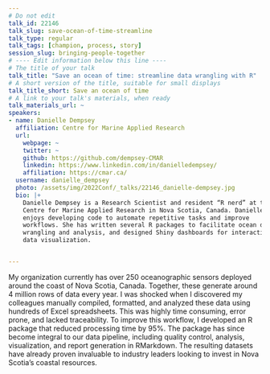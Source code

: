 ```yaml
---
# Do not edit
talk_id: 22146
talk_slug: save-ocean-of-time-streamline
talk_type: regular
talk_tags: [champion, process, story]
session_slug: bringing-people-together
# ---- Edit information below this line ----
# The title of your talk
talk_title: "Save an ocean of time: streamline data wrangling with R"
# A short version of the title, suitable for small displays
talk_title_short: Save an ocean of time
# A link to your talk's materials, when ready
talk_materials_url: ~
speakers:
- name: Danielle Dempsey
  affiliation: Centre for Marine Applied Research
  url:
    webpage: ~
    twitter: ~
    github: https://github.com/dempsey-CMAR
    linkedin: https://www.linkedin.com/in/danielledempsey/
    affiliation: https://cmar.ca/
  username: danielle_dempsey
  photo: /assets/img/2022Conf/_talks/22146_danielle-dempsey.jpg
  bio: |+
    Danielle Dempsey is a Research Scientist and resident “R nerd” at the
    Centre for Marine Applied Research in Nova Scotia, Canada. Danielle
    enjoys developing code to automate repetitive tasks and improve
    workflows. She has written several R packages to facilitate ocean data
    wrangling and analysis, and designed Shiny dashboards for interactive
    data visualization.


---
```


<!-- ABSTRACT ----
Please write abstract below. You may use simple markdown (links, code style, bold, italics)
-->

My organization currently has over 250 oceanographic sensors deployed around
the coast of Nova Scotia, Canada. Together, these generate around 4 million
rows of data every year. I was shocked when I discovered my colleagues
manually compiled, formatted, and analyzed these data using hundreds of
Excel spreadsheets. This was highly time consuming, error prone, and lacked
traceability. To improve this workflow, I developed an R package that reduced
processing time by 95%. The package has since become integral to our data
pipeline, including quality control, analysis, visualization, and report
generation in RMarkdown. The resulting datasets have already proven invaluable
to industry leaders looking to invest in Nova Scotia’s coastal resources.
